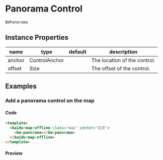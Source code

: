 # Panorama Control

`BmPanorama`

## Instance Properties

|name|type|default|description|
|------|-----|-----|----|
|anchor|ControlAnchor||The location of the control.|
|offset|Size||The offset of the control.|

## Examples

### Add a panorama control on the map

#### Code

```html
<template>
  <baidu-map-offline class="map" center="北京">
    <bm-panorama></bm-panorama>
  </baidu-map-offline>
</template>
```

#### Preview
<doc-preview>
  <baidu-map-offline class="map" center="北京">
    <bm-panorama></bm-panorama>
  </baidu-map-offline>
</doc-preview>